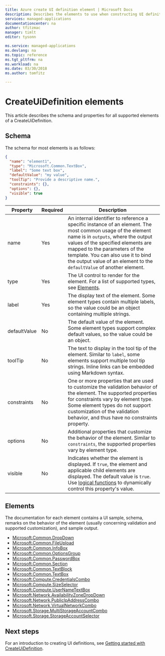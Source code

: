 ```yaml
---
title: Azure create UI definition element | Microsoft Docs
description: Describes the elements to use when constructing UI definitions for Azure portal.
services: managed-applications
documentationcenter: na
author: tfitzmac
manager: timlt
editor: tysonn

ms.service: managed-applications
ms.devlang: na
ms.topic: reference
ms.tgt_pltfrm: na
ms.workload: na
ms.date: 03/30/2018
ms.author: tomfitz

---
```

# CreateUiDefinition elements
This article describes the schema and properties for all supported elements of a CreateUiDefinition. 

## Schema

The schema for most elements is as follows:

```json
{
  "name": "element1",
  "type": "Microsoft.Common.TextBox",
  "label": "Some text box",
  "defaultValue": "my value",
  "toolTip": "Provide a descriptive name.",
  "constraints": {},
  "options": {},
  "visible": true
}
```

| Property | Required | Description |
| -------- | -------- | ----------- |
| name | Yes | An internal identifier to reference a specific instance of an element. The most common usage of the element name is in `outputs`, where the output values of the specified elements are mapped to the parameters of the template. You can also use it to bind the output value of an element to the `defaultValue` of another element. |
| type | Yes | The UI control to render for the element. For a list of supported types, see [Elements](#elements). |
| label | Yes | The display text of the element. Some element types contain multiple labels, so the value could be an object containing multiple strings. |
| defaultValue | No | The default value of the element. Some element types support complex default values, so the value could be an object. |
| toolTip | No | The text to display in the tool tip of the element. Similar to `label`, some elements support multiple tool tip strings. Inline links can be embedded using Markdown syntax.
| constraints | No | One or more properties that are used to customize the validation behavior of the element. The supported properties for constraints vary by element type. Some element types do not support customization of the validation behavior, and thus have no constraints property. |
| options | No | Additional properties that customize the behavior of the element. Similar to `constraints`, the supported properties vary by element type. |
| visible | No | Indicates whether the element is displayed. If `true`, the element and applicable child elements are displayed. The default value is `true`. Use [logical functions](create-uidefinition-functions.md#logical-functions) to dynamically control this property's value.

## Elements

The documentation for each element contains a UI sample, schema, remarks on the behavior of the element (usually concerning validation and supported customization), and sample output.

- [Microsoft.Common.DropDown](microsoft-common-dropdown.md)
- [Microsoft.Common.FileUpload](microsoft-common-fileupload.md)
- [Microsoft.Common.InfoBox](microsoft-common-infobox.md)
- [Microsoft.Common.OptionsGroup](microsoft-common-optionsgroup.md)
- [Microsoft.Common.PasswordBox](microsoft-common-passwordbox.md)
- [Microsoft.Common.Section](microsoft-common-section.md)
- [Microsoft.Common.TextBlock](microsoft-common-textblock.md)
- [Microsoft.Common.TextBox](microsoft-common-textbox.md)
- [Microsoft.Compute.CredentialsCombo](microsoft-compute-credentialscombo.md)
- [Microsoft.Compute.SizeSelector](microsoft-compute-sizeselector.md)
- [Microsoft.Compute.UserNameTextBox](microsoft-compute-usernametextbox.md)
- [Microsoft.Network.AvailabilityZoneDropDown](microsoft-network-availabilityzonedropdown.md)
- [Microsoft.Network.PublicIpAddressCombo](microsoft-network-publicipaddresscombo.md)
- [Microsoft.Network.VirtualNetworkCombo](microsoft-network-virtualnetworkcombo.md)
- [Microsoft.Storage.MultiStorageAccountCombo](microsoft-storage-multistorageaccountcombo.md)
- [Microsoft.Storage.StorageAccountSelector](microsoft-storage-storageaccountselector.md)

## Next steps
For an introduction to creating UI definitions, see [Getting started with CreateUiDefinition](create-uidefinition-overview.md).

